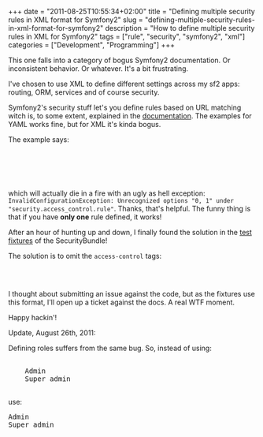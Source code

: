 +++
date = "2011-08-25T10:55:34+02:00"
title = "Defining multiple security rules in XML format for Symfony2"
slug = "defining-multiple-security-rules-in-xml-format-for-symfony2"
description = "How to define multiple security rules in XML for Symfony2"
tags = ["rule", "security", "symfony2", "xml"]
categories = ["Development", "Programming"]
+++
<p>This one falls into a category of bogus Symfony2 documentation. Or inconsistent behavior. Or whatever. It's a bit frustrating.</p>
<p>I've chosen to use XML to define different settings across my sf2 apps: routing, ORM, services and of course security.</p>
<p>Symfony2's security stuff let's you define rules based on URL matching witch is, to some extent, explained in the <a href="http://symfony.com/doc/current/book/security.html#securing-specific-url-patterns">documentation</a>. The examples for YAML works fine, but for XML it's kinda bogus.</p>
<p>The example says:</p>
<pre name="code" class="bash">
<access-control>
    <rule path="^/admin/users" role="ROLE_SUPER_ADMIN"></rule>
    <rule path="^/admin" role="ROLE_ADMIN"></rule>
</access-control>
</pre>
<p>which will actually die in a fire with an ugly as hell exception: <code>InvalidConfigurationException: Unrecognized options "0, 1" under "security.access_control.rule"</code>. Thanks, that's helpful. The funny thing is that if you have <strong>only one</strong> rule defined, it works!</p>
<p>After an hour of hunting up and down, I finally found the solution in the <a href="https://github.com/symfony/symfony/blob/master/src/Symfony/Bundle/SecurityBundle/Tests/DependencyInjection/Fixtures/xml/container1.xml#L56">test fixtures</a> of the SecurityBundle!</p>
<p>The solution is to omit the <code>access-control</code> tags:</p>
<pre name="code" class="bash">
<rule path="^/admin/users" role="ROLE_SUPER_ADMIN"></rule>
<rule path="^/admin" role="ROLE_ADMIN"></rule>
</pre>
<p>I thought about submitting an issue against the code, but as the fixtures use this format, I'll open up a ticket against the docs. A real WTF moment.</p>
<p>Happy hackin'!</p>
<p>Update, August 26th, 2011:</p>
<p>Defining roles suffers from the same bug. So, instead of using:</p>
<pre name="code" class="bash">
<role-hierarchy>
    <role id="ROLE_ADMIN" >Admin</role>
    <role id="ROLE_SUPER_ADMIN">Super admin</role>
</role-hierarchy>
</pre>
<p>use:</p>
<pre name="code" class="bash">
<role id="ROLE_ADMIN" >Admin</role>
<role id="ROLE_SUPER_ADMIN">Super admin</role>
</pre>
